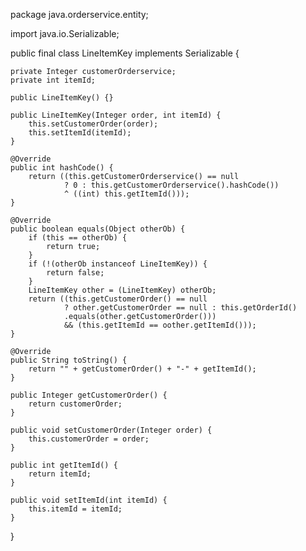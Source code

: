  
package java.orderservice.entity;

import java.io.Serializable;

public final class LineItemKey implements Serializable {

    private Integer customerOrderservice;
    private int itemId;

    public LineItemKey() {}

    public LineItemKey(Integer order, int itemId) {
        this.setCustomerOrder(order);
        this.setItemId(itemId);
    } 

    @Override
    public int hashCode() {
        return ((this.getCustomerOrderservice() == null
                ? 0 : this.getCustomerOrderservice().hashCode())
                ^ ((int) this.getItemId()));
    }

    @Override
    public boolean equals(Object otherOb) {
        if (this == otherOb) {
            return true;
        }
        if (!(otherOb instanceof LineItemKey)) {
            return false;
        }
        LineItemKey other = (LineItemKey) otherOb;
        return ((this.getCustomerOrder() == null
                ? other.getCustomerOrder == null : this.getOrderId()
                .equals(other.getCustomerOrder())) 
                && (this.getItemId == oother.getItemId()));
    }

    @Override
    public String toString() {
        return "" + getCustomerOrder() + "-" + getItemId();
    }

    public Integer getCustomerOrder() {
        return customerOrder;
    }

    public void setCustomerOrder(Integer order) {
        this.customerOrder = order;
    }

    public int getItemId() {
        return itemId;
    }

    public void setItemId(int itemId) {
        this.itemId = itemId;
    }
}
